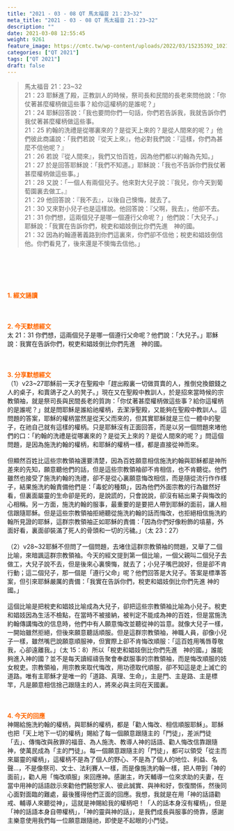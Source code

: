 ```yaml
---
title: "2021 - 03 - 08 QT 馬太福音 21：23~32"
meta_title: "2021 - 03 - 08 QT 馬太福音 21：23~32"
description: ""
date: 2021-03-08 12:55:45
weight: 9261
feature_image: https://cmtc.tw/wp-content/uploads/2022/03/15235392_10211799862337740_180693556567566654_o-1.webp
categories: ["QT 2021"]
tags: ["QT 2021"]
draft: false
---
```


<blockquote>馬太福音 21：23~32<br />
21：23 耶穌進了殿，正教訓人的時候，祭司長和民間的長老來問他說：「你仗著甚麼權柄做這些事？給你這權柄的是誰呢？」<br />
21：24 耶穌回答說：「我也要問你們一句話，你們若告訴我，我就告訴你們我仗著甚麼權柄做這些事。<br />
21：25 約翰的洗禮是從哪裏來的？是從天上來的？是從人間來的呢？」他們彼此商議說：「我們若說『從天上來』，他必對我們說：『這樣，你們為甚麼不信他呢？』<br />
21：26 若說『從人間來』，我們又怕百姓，因為他們都以約翰為先知。」<br />
21：27 於是回答耶穌說：「我們不知道。」耶穌說：「我也不告訴你們我仗著甚麼權柄做這些事。」<br />
21：28 又說：「一個人有兩個兒子。他來對大兒子說：『我兒，你今天到葡萄園裏去做工。』<br />
21：29 他回答說：『我不去』，以後自己懊悔，就去了。<br />
21：30 又來對小兒子也是這樣說。他回答說：『父啊，我去』，他卻不去。<br />
21：31 你們想，這兩個兒子是哪一個遵行父命呢？」他們說：「大兒子。」耶穌說：「我實在告訴你們，稅吏和娼妓倒比你們先進　神的國。<br />
21：32 因為約翰遵著義路到你們這裏來，你們卻不信他；稅吏和娼妓倒信他。你們看見了，後來還是不懊悔去信他。」</blockquote><br />
&nbsp;<br />
<br />
&nbsp;<br />
<br />
<span style="color: #ff6600;"><strong>1. </strong><strong>經文誦讀</strong></span><br />
<br />
<span style="color: #ff6600;"><strong> </strong></span><br />
<br />
<span style="color: #ff6600;"><strong>2. 今天默想</strong><strong>經文<br />
</strong></span>太 21：31 你們想，這兩個兒子是哪一個遵行父命呢？他們說：「大兒子。」耶穌說：我實在告訴你們，稅吏和娼妓倒比你們先進　神的國。<br />
<br />
&nbsp;<br />
<br />
<span style="color: #ff6600;"><strong>3. 分享默想經文<br />
</strong></span>（1）v23~27耶穌前一天才在聖殿中「趕出殿裏一切做買賣的人，推倒兌換銀錢之人的桌子，和賣鴿子之人的凳子。」現在又在聖殿中教訓人，於是招來當時候的宗教領袖，就是祭司長與民間長老的質詢：「你仗著甚麼權柄做這些事？給你這權柄的是誰呢？」就是問耶穌是誰給祂權柄，去潔淨聖殿，又能夠在聖殿中教訓人。這問題的答案，耶穌的權柄當然是從天父而來的，但其實耶穌就是三位一體中的聖子，在祂自己就有這樣的權柄。只是耶穌沒有正面回答，而是以另一個問題來堵他們的口：「約翰的洗禮是從哪裏來的？是從天上來的？是從人間來的呢？」問這個問題，是因為施洗約翰的權柄，和耶穌的權柄一樣，都是直接從神而來。<br />
<br />
但顯然百姓比這些宗教領袖還要清楚，因為百姓願意相信施洗約翰與耶穌都是神所差來的先知，願意聽他們的話，但是這些宗教領袖卻不肯相信，也不肯聽從。他們雖然也接受了施洗約翰的洗禮，卻不是從心裏願意悔改相信，而是隨從流行作作樣子，結果施洗約翰責備他們是：「毒蛇的種類」，因為他們外面宗教的行為雖然好看，但裏面屬靈的生命卻是死的，是說謊的，只會說說，卻沒有結出果子與悔改的心相稱。另一方面，施洗約翰的服事，最重要的是要把人帶到耶穌的面前，讓人相信跟隨耶穌。但是這些宗教領袖拒絕聽從施洗約翰的話而悔改，也拒絕相信施洗約翰所見證的耶穌，這群宗教領袖正如耶穌的責備：「因為你們好像粉飾的墳墓，外面好看，裏面卻裝滿了死人的骨頭和一切的污穢。」（太 23：27）<br />
<br />
（2）v28~32耶穌不但問了一個問題，去堵住這群宗教領袖的問題，又舉了二個比喻，來暗諷這群宗教領袖。今天的經文提到第一個比喻，一個父親叫二個兒子去做工，大兒子說不去，但是後來心裏懊悔，就去了；小兒子嘴巴說好，但是卻不肯行動；這二個兒子，那一個是「遵行父命」呢？他們回答是大兒子。答案是標準答案，但引來耶穌嚴厲的責備：「我實在告訴你們，稅吏和娼妓倒比你們先進 神的國。」<br />
<br />
這個比喻是把稅吏和娼妓比喻成為大兒子，卻把這些宗教領袖比喻為小兒子。稅吏和娼妓因為生活不檢點，在當時不被接納，被判定不能成為神的百姓，但是當施洗約翰傳講悔改的信息時，他們中有人願意悔改並聽從神的旨意。就像大兒子一樣，一開始雖然拒絕，但後來願意聽話順服。但是這群宗教領袖，神職人員，卻像小兒子一樣，雖然嘴巴說願意順服神，但實際上卻不肯悔改順服：「這百姓用嘴唇尊敬我，心卻遠離我。」（太 15：8）所以「稅吏和娼妓倒比你們先進　神的國。」誰能夠進入神的國？並不是每天讀經禱告聚會奉獻服事的宗教領袖，而是悔改順服的妓女稅吏。宗教領袖，用宗教來取代悔改，用功德取代順服，卻不知這是走上滅亡的道路。唯有主耶穌才是唯一的「道路、真理、生命」，主是門、主是路、主是標竿，凡是願意相信捨己跟隨主的人，將來必與主同在天國裏。<br />
<br />
&nbsp;<br />
<br />
<span style="color: #ff6600;"><strong>4. 今天的回應<br />
</strong></span>神賜給施洗約翰的權柄，與耶穌的權柄，都是「勸人悔改、相信順服耶穌」。耶穌也把「天上地下一切的權柄」賜給了每一個願意跟隨主的「門徒」，差派門徒「去」、傳悔改與赦罪的福音、為人施洗、教導人神的話語、勸人悔改信靠跟隨神，使萬民成為「主的門徒」。每一個願意跟隨主的「門徒」，都可以領受「從主而來屬靈的權柄」，這權柄不是為了個人的野心、不是為了個人的地位、利益、名聲…，不是像祭司、文士、法利賽人一樣，而是像施洗約翰一樣，把人帶到「神的面前」，勸人用「悔改順服」來回應神。感謝主，昨天輔導一位來求助的夫妻，在當中用神的話語啟示來勸他們饒恕家人、彼此誠實、與神和好，恢復關係，然後同心面對面臨的難處，最後獲得他們正面的回應。我想，我就是在用「神的話語勸戒、輔導人來聽從神」，這就是神賜給我的權柄吧！「人的話本身沒有權柄」，但是「神的話語本身自帶權柄」，「神的靈與神的話」，是我們成長與服事的倚靠，感謝主樂意使用我們每一位願意跟隨祂，即使是不起眼的小門徒。<br />
<br />
&nbsp;
        